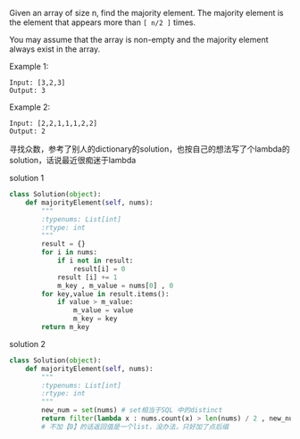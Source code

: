 Given an array of size n, find the majority element. The majority element is the element that appears more than ```[ n/2 ]``` times.

You may assume that the array is non-empty and the majority element always exist in the array.

Example 1:
```
Input: [3,2,3]
Output: 3
```
Example 2:
```
Input: [2,2,1,1,1,2,2]
Output: 2
```

寻找众数，参考了别人的dictionary的solution，也按自己的想法写了个lambda的solution，话说最近很痴迷于lambda

solution 1

```python
class Solution(object):
    def majorityElement(self, nums):
        """
        :typenums: List[int]
        :rtype: int
        """
        result = {}
        for i in nums:
            if i not in result:
                result[i] = 0
            result [i] += 1
            m_key , m_value = nums[0] , 0
        for key,value in result.items():
            if value > m_value:
                m_value = value
                m_key = key
        return m_key
```
solution 2

```python
class Solution(object):
    def majorityElement(self, nums):
        """
        :typenums: List[int]
        :rtype: int
        """
        new_num = set(nums) # set相当于SQL 中的distinct
        return filter(lambda x : nums.count(x) > len(nums) / 2 , new_num)[0] 
        # 不加【0】的话返回值是一个list，没办法，只好加了点后缀
